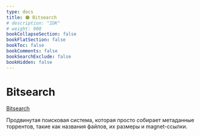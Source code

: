 ```yaml
---
type: docs
title: 🟠 Bitsearch
# description: "IDK"
# weight: 900
bookCollapseSection: false
bookFlatSection: false
bookToc: false
bookComments: false
bookSearchExclude: false
bookHidden: false
---
```


# Bitsearch

[Bitsearch](https://bitsearch.to/?nt)

Продвинутая поисковая система, которая просто собирает метаданные торрентов, такие как названия файлов, их размеры и magnet-ссылки.
